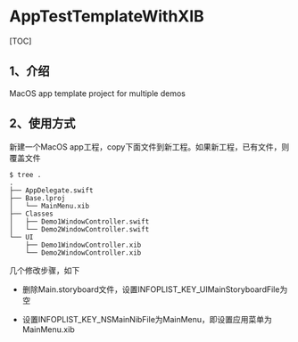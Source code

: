 # AppTestTemplateWithXIB

[TOC]

## 1、介绍

MacOS app template project for multiple demos



## 2、使用方式

新建一个MacOS app工程，copy下面文件到新工程。如果新工程，已有文件，则覆盖文件

```shell
$ tree .
.
├── AppDelegate.swift
├── Base.lproj
│   └── MainMenu.xib
├── Classes
│   ├── Demo1WindowController.swift
│   └── Demo2WindowController.swift
└── UI
    ├── Demo1WindowController.xib
    └── Demo2WindowController.xib
```

几个修改步骤，如下

* 删除Main.storyboard文件，设置INFOPLIST_KEY_UIMainStoryboardFile为空

* 设置INFOPLIST_KEY_NSMainNibFile为MainMenu，即设置应用菜单为MainMenu.xib

